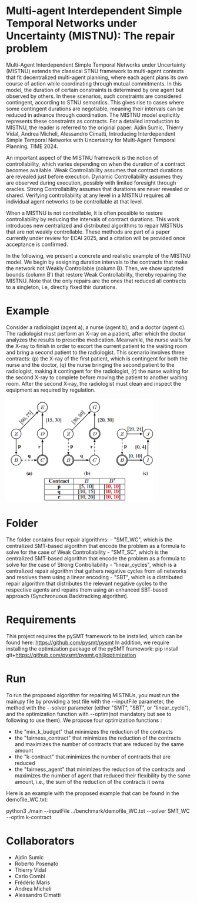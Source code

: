 # Multi-agent Interdependent Simple Temporal Networks under Uncertainty (MISTNU): The repair problem

Multi-Agent Interdependent Simple Temporal Networks under Uncertainty (MISTNU) extends the classical STNU framework to multi-agent contexts that fit decentralized multi-agent planning, where each agent plans its own course of action while coordinating through mutual commitments. In this model, the duration of certain constraints is determined by one agent but observed by others. In these scenarios, such constraints are considered contingent, according to STNU semantics. This gives rise to cases where some contingent durations are negotiable, meaning their intervals can be reduced in advance through coordination. The MISTNU model explicitly represents these constraints as contracts. For a detailed introduction to MISTNU, the reader is referred to the original paper: Ajdin Sumic, Thierry Vidal, Andrea Micheli, Alessandro Cimatti, Introducing Interdependent Simple Temporal Networks with Uncertainty for Multi-Agent Temporal Planning, TIME 2024.

An important aspect of the MISTNU framework is the notion of controllability, which varies depending on when the duration of a contract becomes available. Weak Controllability assumes that contract durations are revealed just before execution. Dynamic Controllability assumes they are observed during execution, possibly with limited foresight through oracles. Strong Controllability assumes that durations are never revealed or shared. Verifying controllability at any level in a MISTNU requires all individual agent networks to be controllable at that level.

When a MISTNU is not controllable, it is often possible to restore controllability by reducing the intervals of contract durations. This work introduces new centralized and distributed algorithms to repair MISTNUs that are not weakly controllable. These methods are part of a paper currently under review for ECAI 2025, and a citation will be provided once acceptance is confirmed.

In the following, we present a concrete and realistic example of the MISTNU model. We begin by assigning duration intervals to the contracts that make the network not Weakly Controllable (column B). Then, we show updated bounds (column B′) that restore Weak Controllability, thereby repairing the MISTNU. Note that the only repairs are the ones that reduced all contracts to a singleton, i.e, directly fixed thir durations.


# Example

Consider a radiologist (agent a), a nurse (agent b), and a doctor (agent c). The radiologist must perform an X-ray on a patient, after which the doctor analyzes the results to prescribe medication. Meanwhile, the nurse waits for the X-ray to finish in order to escort the current patient to the waiting room and bring a second patient to the radiologist. This scenario involves three contracts: (p) the X-ray of the first patient, which is contingent for both the nurse and the doctor, (q) the nurse bringing the second patient to the radiologist, making it contingent for the radiologist, (r) the nurse waiting for the second X-ray to complete before moving the patient to another waiting room. After the second X-ray, the radiologist must clean and inspect the equipment as required by regulation.

<img src='MISTNU_example_picture.png' width='400px'/>


# Folder

The folder contains four repair algorithms: 
    - "SMT_WC", which is the centralized SMT-based algorithm that encode the problem as a formula to solve for the case of Weak Controllability
    - "SMT_SC", which is the centralized SMT-based algorithm that encode the problem as a formula to solve for the case of Strong Controllability
    - "linear_cycles", which is a centralized repair algorithm that gathers negative cycles from all networks and resolves them using a linear encoding
    - "SBT", which is a distributed repair algorithm that distributes the relevant negative cycles to the respective agents and repairs them using an enhanced SBT-based approach (Synchronuous Backtracking algorithm).

#  Requirements

This project requires the pySMT framework to be installed, which can be found here: https://github.com/pysmt/pysmt 
In addition, we require installing the optimization package of the pySMT framework: pip install git+https://github.com/pysmt/pysmt.git@optimization

# Run

To run the proposed algorithm for repairing MISTNUs, you must run the main.py file by providing a test file with the --inputFile parameter, the method with the --solver parameter (either "SMT", "SBT", or "linear_cycle"), and the optimization function with --optim(not mandatory but see to following to use them). 
We propose four optimization functions :
  - the "min_k_budget" that minimizes the reduction of the contracts
  - the "fairness_contract" that minimizes the reduction of the contracts and maximizes the number of contracts that are reduced by the same amount
  - the "k-contract" that minimizes the number of contracts that are reduced
  - the "fairness_agent" that minimizes the reduction of the contracts and maximizes the number of agent that reduced their flexibility by the same amount, i.e., the sum of the reduction of the contracts it owns

Here is an example with the proposed example that can be found in the demofile_WC.txt:

python3 ./main --inputFile ../benchmark/demofile_WC.txt --solver SMT_WC --optim k-contract

# Collaborators

- Ajdin Sumic
- Roberto Posenato
- Thierry Vidal
- Carlo Combi
- Frédéric Maris
- Andrea Micheli
- Alessandro Cimatti





